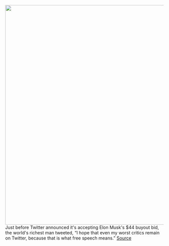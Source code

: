 <img src='https://cdn.vox-cdn.com/thumbor/GBVVtSxbSZx_aiHCiRjupKq1wTY=/0x0:3840x2160/1200x800/filters:focal(1613x773:2227x1387)/cdn.vox-cdn.com/uploads/chorus_image/image/70792902/Jeff_Bezos_Pad.0.0.1467130254.0.jpg' width='700px' /><br/>
Just before Twitter announced it's accepting Elon Musk's $44 buyout bid, the world's richest man tweeted, “I hope that even my worst critics remain on Twitter, because that is what free speech means.”
<a href='https://www.theverge.com/2022/4/25/23041965/jeff-bezos-twitter-troll-elon-musk-china-spacex-blue-origin'> Source <a/>